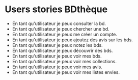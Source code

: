 # Users stories BDthèque


- En tant qu'utilisateur je peux consulter la bd.
- En tant qu'utilisateur je peux chercher une bd.
- En tant qu'utilisateur je peux me créer un compte.
- En tant qu'utilisateur je peux ajoutez des avis sur les bds.
- En tant qu'utilisateur je peux notez les bds.
- En tant qu'utilisateur je peux découvrir des bds.
- En tant qu'utilisateur je peux voir mes bds.
- En tant qu'utilisateur je peux voir mes collections.
- En tant qu'utilisateur je peux voir mes avis.
- En tant qu'utilisateur je peux voir mes listes envies.

